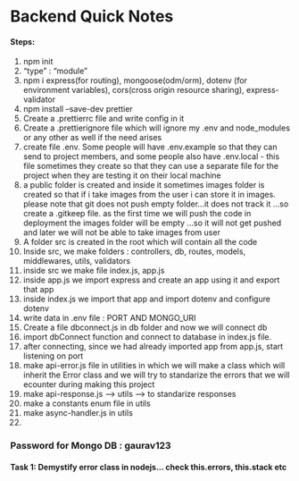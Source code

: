 # Backend Quick Notes

#### Steps:

1. npm init
2. “type” : “module”
3. npm i express(for routing), mongoose(odm/orm), dotenv (for environment variables), cors(cross origin resource sharing), express-validator
4. npm install –save-dev prettier
5. Create a .prettierrc file and write config in it
6. Create a .prettierignore file which will ignore my .env and node_modules or any other as well if the need arises
7. create file .env. Some people will have .env.example so that they can send to project members, and
   some people also have .env.local - this file sometimes they create so that they can use a separate file for the project when they are testing it on their local machine
8. a public folder is created and inside it sometimes images folder is created so that if i take
   images from the user i can store it in images. please note that git does not push empty
   folder...it does not track it ...so create a .gitkeep file. as the first time we will push the code in deployment the images folder will be empty ...so it will not get pushed and later we will not be able to take images from user
9. A folder src is created in the root which will contain all the code
10. Inside src, we make folders : controllers, db, routes, models, middlewares, utils, validators
11. inside src we make file index.js, app.js
12. inside app.js we import express and create an app using it and export that app
13. inside index.js we import that app and import dotenv and configure dotenv
14. write data in .env file : PORT AND MONGO_URI
15. Create a file dbconnect.js in db folder and now we will connect db
16. import dbConnect function and connect to database in index.js file.
17. after connecting, since we had already imported app from app.js, start listening on port
18. make api-error.js file in utilities in which we will make a class which will inherit the
    Error class and we will try to standarize the errors that we will ecounter during making this project
19. make api-response.js --> utils --> to standarize responses
20. make a constants enum file in utils
21. make async-handler.js in utils
22.

### Password for Mongo DB : gaurav123

#### Task 1: Demystify error class in nodejs... check this.errors, this.stack etc

